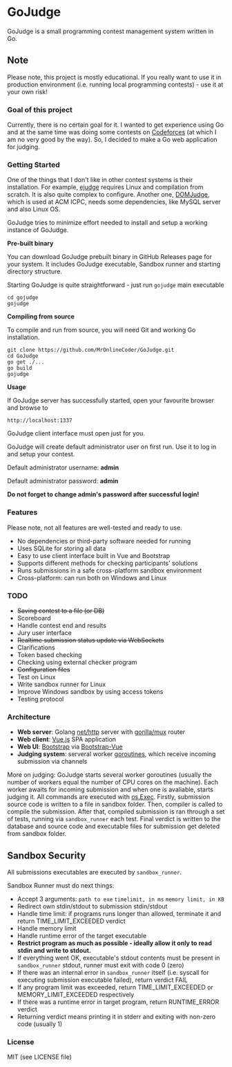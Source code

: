 # GoJudge

GoJudge is a small programming contest management system written in Go.

## Note
Please note, this project is mostly educational. If you really want to use it in production environment (i.e. running local programming contests) - use it at your own risk!

### Goal of this project

Currently, there is no certain goal for it. I wanted to get experience using Go and at the same time was doing some contests on [Codeforces](https://codeforces.com) (at which I am no very good by the way). So, I decided to make a Go web application for judging.

### Getting Started

One of the things that I don't like in other contest systems is their installation. For example, [ejudge](https://ejudge.ru/) requires Linux and compilation from scratch. It is also quite complex to configure. Another one, [DOMJudge](https://www.domjudge.org), which is used at ACM ICPC, needs some dependencies, like MySQL server and also Linux OS.

GoJudge tries to minimize effort needed to install and setup a working instance of GoJudge.

**Pre-built binary**

You can download GoJudge prebuilt binary in GitHub Releases page for your system. It includes GoJudge executable, Sandbox runner and starting directory structure. 

Starting GoJudge is quite straightforward - just run `gojudge` main executable
```
cd gojudge
gojudge
```

**Compiling from source**

To compile and run from source, you will need Git and working Go installation.

```
git clone https://github.com/MrOnlineCoder/GoJudge.git
cd GoJudge
go get ./...
go build
gojudge
```

**Usage**

If GoJudge server has successfully started, open your favourite browser and browse to 

```
http://localhost:1337
```

GoJudge client interface must open just for you.

GoJudge will create default administrator user on first run. Use it to log in and setup your contest.

Default administrator username: **admin**

Default administrator password: **admin**


**Do not forget to change admin's password after successful login!**

### Features

Please note, not all features are well-tested and ready to use. 

* No dependencies or third-party software needed for running
* Uses SQLite for storing all data
* Easy to use client interface built in Vue and Bootstrap
* Supports different methods for checking participants' solutions
* Runs submissions in a safe cross-platform sandbox environment
* Cross-platform: can run both on Windows and Linux

### TODO

* ~~Saving contest to a file (or DB)~~
* Scoreboard
* Handle contest end and results
* Jury user interface
* ~~Realtime submission status update via WebSockets~~
* Clarifications
* Token based checking
* Checking using external checker program
* ~~Configuration files~~
* Test on Linux
* Write sandbox runner for Linux
* Improve Windows sandbox by using access tokens
* Testing protocol

### Architecture

* **Web server**: Golang [net/http](https://golang.org/pkg/net/http/) server with [gorilla/mux](https://github.com/gorilla/mux) router
* **Web client**: [Vue.js](https://vuejs.org/) SPA application
* **Web UI**: [Bootstrap](https://getbootstrap.com) via [Bootstrap-Vue](https://bootstrap-vue.js.org)
* **Judging system**: serveral worker [goroutines](https://tour.golang.org/concurrency/1), which receive incoming submission via channels

More on judging: GoJudge starts several worker goroutines (usually the number of workers equal the number of CPU cores on the machine). Each worker awaits for incoming submission and when one is avaliable, starts judging it. All commands are executed with [os.Exec](https://golang.org/pkg/os/exec/). Firstly, submission source code is written to a file in sandbox folder. Then, compiler is called to compile the submission. After that, compiled submission is ran through a set of tests, running via `sandbox_runner` each test. Final verdict is written to the database and source code and executable files for submission get deleted from sandbox folder.

## Sandbox Security

All submissions executables are executed by `sandbox_runner`.

Sandbox Runner must do next things:

* Accept 3 arguments: `path to exe` `timelimit, in ms` `memory limit, in KB`
* Redirect own stdin/stdout to submission stdin/stdout
* Handle time limit: if programs runs longer than allowed, terminate it and return TIME_LIMIT_EXCEEDED verdict
* Handle memory limit
* Handle runtime error of the target executable
* **Restrict program as much as possible - ideally allow it only to read stdin and write to stdout.** 
* If everything went OK, executable's stdout contents must be present in `sandbox_runner` stdout, runner must exit with code 0 (zero)
* If there was an internal error in `sandbox_runner` itself (i.e. syscall for executing submission executable failed), return verdict FAIL
* If any program limit was exceeded, return TIME_LIMIT_EXCEEDED or MEMORY_LIMIT_EXCEEDED respectively
* If there was a runtime error in target program, return RUNTIME_ERROR verdict
* Returning verdict means printing it in stderr and exiting with non-zero code (usually 1)

### License
MIT (see LICENSE file)
